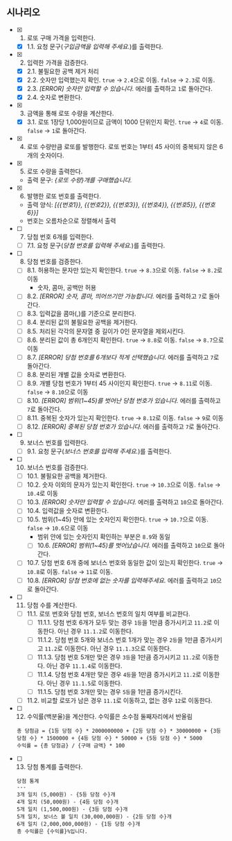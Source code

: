 ## 시나리오

- [x] 1. 로또 구매 가격을 입력한다.
  - [x] 1.1. 요청 문구(_구입금액을 입력해 주세요._)를 출력한다.
- [x] 2. 입력한 가격을 검증한다.
  - [x] 2.1. 불필요한 공백 제거 처리
  - [x] 2.2. 숫자만 입력했는지 확인. `true` -> `2.4`으로 이동. `false` -> `2.3`로 이동.
  - [x] 2.3. _[ERROR] 숫자만 입력할 수 있습니다._ 에러를 출력하고 `1`로 돌아간다.
  - [x] 2.4. 숫자로 변환한다.
- [x] 3. 금액을 통해 로또 수량을 계산한다.
  - [x] 3.1. 로또 1장당 1,000원이므로 금액이 1000 단위인지 확인. `true` -> `4`로 이동. `false` -> `1`로 돌아간다.
- [x] 4. 로또 수량만큼 로또를 발행한다. 로또 번호는 1부터 45 사이의 중복되지 않은 6개의 숫자이다.
- [x] 5. 로또 수량을 출력한다.
  - 출력 문구: _{로또 수량}개를 구매했습니다._
- [x] 6. 발행한 로또 번호를 출력한다.
  - 출력 양식: _[{{번호1}}, {{번호2}}, {{번호3}}, {{번호4}}, {{번호5}}, {{번호6}}]_
  - 번호는 오름차순으로 정렬해서 출력
- [ ] 7. 당첨 번호 6개를 입력한다.
  - [ ] 7.1. 요청 문구(_당첨 번호를 입력해 주세요._)를 출력한다.
- [ ] 8. 당첨 번호를 검증한다.
  - [ ] 8.1. 허용하는 문자만 있는지 확인한다. `true` -> `8.3`으로 이동. `false` -> `8.2`로 이동
    - 숫자, 콤마, 공백만 허용
  - [ ] 8.2. _[ERROR] 숫자, 콤마, 띄어쓰기만 가능합니다._ 에러를 출력하고 `7`로 돌아간다.
  - [ ] 8.3. 입력값을 콤마(,)를 기준으로 분리한다.
  - [ ] 8.4. 분리된 값의 불필요한 공백을 제거한다.
  - [ ] 8.5. 처리된 각각의 문자열 중 길이가 0인 문자열을 제외시킨다.
  - [ ] 8.6. 분리된 값이 총 6개인지 확인한다. `true` -> `8.8`로 이동. `false` -> `8.7`으로 이동
  - [ ] 8.7. _[ERROR] 당첨 번호를 6개보다 적게 선택했습니다._ 에러를 출력하고 `7`로 돌아간다.
  - [ ] 8.8. 분리된 개별 값을 숫자로 변환한다.
  - [ ] 8.9. 개별 당첨 번호가 1부터 45 사이인지 확인한다. `true` -> `8.11`로 이동. `false` -> `8.10`으로 이동
  - [ ] 8.10. _[ERROR] 범위(1~45)를 벗어난 당첨 번호가 있습니다._ 에러를 출력하고 `7`로 돌아간다.
  - [ ] 8.11. 중복된 숫자가 있는지 확인한다. `true` -> `8.12`로 이동. `false` -> `9`로 이동
  - [ ] 8.12. _[ERROR] 중복된 당첨 번호가 있습니다._ 에러를 출력하고 `7`로 돌아간다.
- [ ] 9. 보너스 번호를 입력한다.
  - [ ] 9.1. 요청 문구(_보너스 번호를 입력해 주세요._)를 출력한다.
- [ ] 10. 보너스 번호를 검증한다.
  - [ ] 10.1. 불필요한 공백을 제거한다.
  - [ ] 10.2. 숫자 이외의 문자가 있는지 확인한다. `true` -> `10.3`으로 이동. `false` -> `10.4`로 이동
  - [ ] 10.3. _[ERROR] 숫자만 입력할 수 있습니다._ 에러를 출력하고 `10`으로 돌아간다.
  - [ ] 10.4. 입력값을 숫자로 변환한다.
  - [ ] 10.5. 범위(1~45) 안에 있는 숫자인지 확인한다. `true` -> `10.7`으로 이동. `false` -> `10.6`으로 이동
    - 범위 안에 있는 숫자인지 확인하는 부분은 `8.9`와 동일
    - [ ] 10.6. _[ERROR] 범위(1~45)를 벗어났습니다._ 에러를 출력하고 `10`으로 돌아간다.
  - [ ] 10.7. 당첨 번호 6개 중에 보너스 번호와 동일한 값이 있는지 확인한다. `true` -> `10.8`로 이동. `false` -> `11`로 이동.
  - [ ] 10.8. _[ERROR] 당첨 번호에 없는 숫자를 입력해주세요._ 에러를 출력하고 `10`으로 돌아간다.
- [ ] 11. 당첨 수를 계산한다.
  - [ ] 11.1. 로또 번호와 당첨 번호, 보너스 번호의 일치 여부를 비교한다.
    - [ ] 11.1.1. 당첨 번호 6개가 모두 맞는 경우 `1등`을 1만큼 증가시키고 `11.2`로 이동한다. 아닌 경우 `11.1.2`로 이동한다.
    - [ ] 11.1.2. 당첨 번호 5개와 보너스 번호 1개가 맞는 경우 `2등`을 1만큼 증가시키고 `11.2`로 이동한다. 아닌 경우 `11.1.3`으로 이동한다.
    - [ ] 11.1.3. 당첨 번호 5개만 맞은 경우 `3등`을 1만큼 증가시키고 `11.2`로 이동한다. 아닌 경우 `11.1.4`로 이동한다.
    - [ ] 11.1.4. 당첨 번호 4개만 맞은 경우 `4등`을 1만큼 증가시키고 `11.2`로 이동한다. 아닌 경우 `11.1.5`로 이동한다.
    - [ ] 11.1.5. 당첨 번호 3개만 맞는 경우 `5등`을 1만큼 증가시킨다.
  - [ ] 11.2. 비교할 로또가 남은 경우 `11.1`로 이동하고, 없는 경우 `12`로 이동한다.
- [ ] 12. 수익률(백분율)을 계산한다. 수익률은 소수점 둘째자리에서 반올림
  ```
  총 당첨금 = {1등 당첨 수} * 2000000000 + {2등 당첨 수} * 30000000 + {3등 당첨 수} * 1500000 + {4등 당첨 수} * 50000 + {5등 당첨 수} * 5000
  수익률 = {총 당첨금} / {구매 금액} * 100
  ```
- [ ] 13. 당첨 통계를 출력한다.
  ```
  당첨 통계
  ---
  3개 일치 (5,000원) - {5등 당첨 수}개
  4개 일치 (50,000원) - {4등 당첨 수}개
  5개 일치 (1,500,000원) - {3등 당첨 수}개
  5개 일치, 보너스 볼 일치 (30,000,000원) - {2등 당첨 수}개
  6개 일치 (2,000,000,000원) - {1등 당첨 수}개
  총 수익률은 {수익률}%입니다.
  ```

